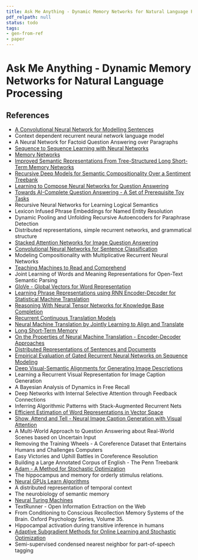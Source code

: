```yaml
---
title: Ask Me Anything - Dynamic Memory Networks for Natural Language Processing
pdf_relpath: null
status: todo
tags:
- gen-from-ref
- paper
---
```


# Ask Me Anything - Dynamic Memory Networks for Natural Language Processing

## References

- [A Convolutional Neural Network for Modelling Sentences](./a-convolutional-neural-network-for-modelling-sentences.md)
- Context dependent recurrent neural network language model
- A Neural Network for Factoid Question Answering over Paragraphs
- [Sequence to Sequence Learning with Neural Networks](./sequence-to-sequence-learning-with-neural-networks.md)
- [Memory Networks](./memory-networks.md)
- [Improved Semantic Representations From Tree-Structured Long Short-Term Memory Networks](./improved-semantic-representations-from-tree-structured-long-short-term-memory-networks.md)
- [Recursive Deep Models for Semantic Compositionality Over a Sentiment Treebank](./recursive-deep-models-for-semantic-compositionality-over-a-sentiment-treebank.md)
- [Learning to Compose Neural Networks for Question Answering](./learning-to-compose-neural-networks-for-question-answering.md)
- [Towards AI-Complete Question Answering - A Set of Prerequisite Toy Tasks](./towards-ai-complete-question-answering-a-set-of-prerequisite-toy-tasks.md)
- Recursive Neural Networks for Learning Logical Semantics
- Lexicon Infused Phrase Embeddings for Named Entity Resolution
- Dynamic Pooling and Unfolding Recursive Autoencoders for Paraphrase Detection
- Distributed representations, simple recurrent networks, and grammatical structure
- [Stacked Attention Networks for Image Question Answering](./stacked-attention-networks-for-image-question-answering.md)
- [Convolutional Neural Networks for Sentence Classification](./convolutional-neural-networks-for-sentence-classification.md)
- Modeling Compositionality with Multiplicative Recurrent Neural Networks
- [Teaching Machines to Read and Comprehend](./teaching-machines-to-read-and-comprehend.md)
- Joint Learning of Words and Meaning Representations for Open-Text Semantic Parsing
- [GloVe - Global Vectors for Word Representation](./glove-global-vectors-for-word-representation.md)
- [Learning Phrase Representations using RNN Encoder-Decoder for Statistical Machine Translation](./learning-phrase-representations-using-rnn-encoder-decoder-for-statistical-machine-translation.md)
- [Reasoning With Neural Tensor Networks for Knowledge Base Completion](./reasoning-with-neural-tensor-networks-for-knowledge-base-completion.md)
- [Recurrent Continuous Translation Models](./recurrent-continuous-translation-models.md)
- [Neural Machine Translation by Jointly Learning to Align and Translate](./neural-machine-translation-by-jointly-learning-to-align-and-translate.md)
- [Long Short-Term Memory](./long-short-term-memory.md)
- [On the Properties of Neural Machine Translation - Encoder-Decoder Approaches](./on-the-properties-of-neural-machine-translation-encoder-decoder-approaches.md)
- [Distributed Representations of Sentences and Documents](./distributed-representations-of-sentences-and-documents.md)
- [Empirical Evaluation of Gated Recurrent Neural Networks on Sequence Modeling](./empirical-evaluation-of-gated-recurrent-neural-networks-on-sequence-modeling.md)
- [Deep Visual-Semantic Alignments for Generating Image Descriptions](./deep-visual-semantic-alignments-for-generating-image-descriptions.md)
- Learning a Recurrent Visual Representation for Image Caption Generation
- A Bayesian Analysis of Dynamics in Free Recall
- Deep Networks with Internal Selective Attention through Feedback Connections
- Inferring Algorithmic Patterns with Stack-Augmented Recurrent Nets
- [Efficient Estimation of Word Representations in Vector Space](./efficient-estimation-of-word-representations-in-vector-space.md)
- [Show, Attend and Tell - Neural Image Caption Generation with Visual Attention](./show-attend-and-tell-neural-image-caption-generation-with-visual-attention.md)
- A Multi-World Approach to Question Answering about Real-World Scenes based on Uncertain Input
- Removing the Training Wheels - A Coreference Dataset that Entertains Humans and Challenges Computers
- Easy Victories and Uphill Battles in Coreference Resolution
- Building a Large Annotated Corpus of English - The Penn Treebank
- [Adam - A Method for Stochastic Optimization](./adam-a-method-for-stochastic-optimization.md)
- The hippocampus and memory for orderly stimulus relations.
- [Neural GPUs Learn Algorithms](./neural-gpus-learn-algorithms.md)
- A distributed representation of temporal context
- The neurobiology of semantic memory
- [Neural Turing Machines](./neural-turing-machines.md)
- TextRunner - Open Information Extraction on the Web
- From Conditioning to Conscious Recollection Memory Systems of the Brain. Oxford Psychology Series, Volume 35.
- Hippocampal activation during transitive inference in humans
- [Adaptive Subgradient Methods for Online Learning and Stochastic Optimization](./adaptive-subgradient-methods-for-online-learning-and-stochastic-optimization.md)
- Semi-supervised condensed nearest neighbor for part-of-speech tagging
